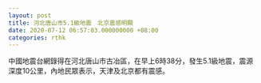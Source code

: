 ```yaml
---
layout: post
title: 河北唐山市5.1級地震　北京震感明顯
date: 2020-07-12 06:57:03.000000000 +08:00
categories: rthk
---
```


中國地震台網錄得在河北唐山市古冶區，在早上6時38分，發生5.1級地震，震源深度10公里，內地民眾表示，天津及北京都有震感。
